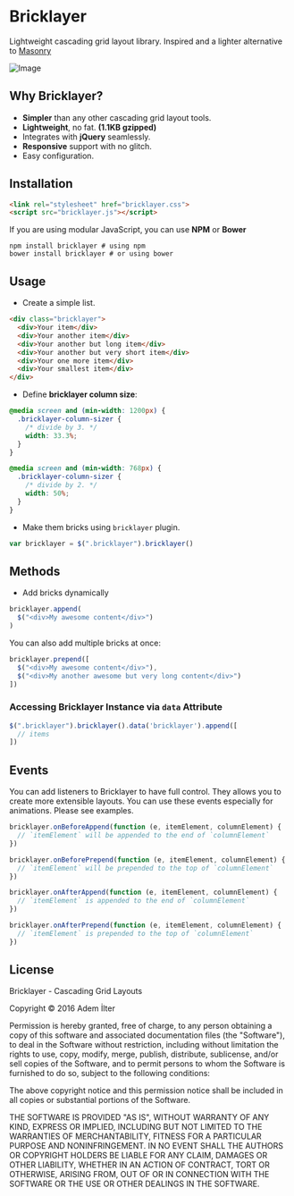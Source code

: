 # Bricklayer

Lightweight cascading grid layout library. Inspired and a lighter alternative to [Masonry](http://masonry.desandro.com/)

![Image](https://rawgit.com/ademilter/bricklayer/master/screenshot.gif)

## Why Bricklayer?

 - **Simpler** than any other cascading grid layout tools.
 - **Lightweight**, no fat. **(1.1KB gzipped)**
 - Integrates with **jQuery** seamlessly.
 - **Responsive** support with no glitch.
 - Easy configuration.

## Installation

```html
<link rel="stylesheet" href="bricklayer.css">
<script src="bricklayer.js"></script>
```

If you are using modular JavaScript, you can use **NPM** or **Bower**
```
npm install bricklayer # using npm
bower install bricklayer # or using bower
```

## Usage

- Create a simple list.

```html
<div class="bricklayer">
  <div>Your item</div>
  <div>Your another item</div>
  <div>Your another but long item</div>
  <div>Your another but very short item</div>
  <div>Your one more item</div>
  <div>Your smallest item</div>
</div>
```

- Define **bricklayer column size**:

```css
@media screen and (min-width: 1200px) {
  .bricklayer-column-sizer {
    /* divide by 3. */
    width: 33.3%;
  }
}

@media screen and (min-width: 768px) {
  .bricklayer-column-sizer {
    /* divide by 2. */
    width: 50%;
  }
}
```

- Make them bricks using `bricklayer` plugin.

```js
var bricklayer = $(".bricklayer").bricklayer()
```

## Methods
- Add bricks dynamically

```js
bricklayer.append(
  $("<div>My awesome content</div>")
)
```

You can also add multiple bricks at once:

```js
bricklayer.prepend([
  $("<div>My awesome content</div>"),
  $("<div>My another awesome but very long content</div>")
])
```

### Accessing Bricklayer Instance via `data` Attribute

```js
$(".bricklayer").bricklayer().data('bricklayer').append([
  // items
])
```

## Events

You can add listeners to Bricklayer to have full control. They allows you to
create more extensible layouts. You can use these events especially for
animations. Please see examples.

```js
bricklayer.onBeforeAppend(function (e, itemElement, columnElement) {
  // `itemElement` will be appended to the end of `columnElement`
})

bricklayer.onBeforePrepend(function (e, itemElement, columnElement) {
  // `itemElement` will be prepended to the top of `columnElement`
})

bricklayer.onAfterAppend(function (e, itemElement, columnElement) {
  // `itemElement` is appended to the end of `columnElement`
})

bricklayer.onAfterPrepend(function (e, itemElement, columnElement) {
  // `itemElement` is prepended to the top of `columnElement`
})
```

## License

Bricklayer - Cascading Grid Layouts

Copyright © 2016 Adem İlter

Permission is hereby granted, free of charge, to any person obtaining
a copy of this software and associated documentation files (the "Software"),
to deal in the Software without restriction, including without limitation
the rights to use, copy, modify, merge, publish, distribute, sublicense,
and/or sell copies of the Software, and to permit persons to whom the
Software is furnished to do so, subject to the following conditions:

The above copyright notice and this permission notice shall be included
in all copies or substantial portions of the Software.

THE SOFTWARE IS PROVIDED "AS IS", WITHOUT WARRANTY OF ANY KIND,
EXPRESS OR IMPLIED, INCLUDING BUT NOT LIMITED TO THE WARRANTIES
OF MERCHANTABILITY, FITNESS FOR A PARTICULAR PURPOSE AND NONINFRINGEMENT.
IN NO EVENT SHALL THE AUTHORS OR COPYRIGHT HOLDERS BE LIABLE FOR ANY CLAIM,
DAMAGES OR OTHER LIABILITY, WHETHER IN AN ACTION OF CONTRACT,
TORT OR OTHERWISE, ARISING FROM, OUT OF OR IN CONNECTION WITH THE SOFTWARE
OR THE USE OR OTHER DEALINGS IN THE SOFTWARE.

